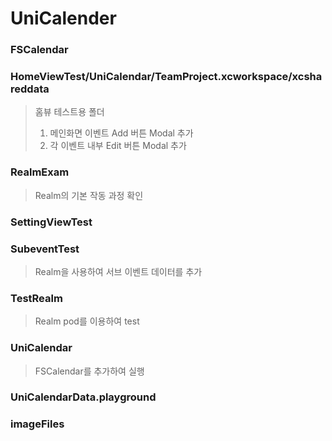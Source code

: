 # UniCalender
 
### FSCalendar

### HomeViewTest/UniCalendar/TeamProject.xcworkspace/xcshareddata
> 홈뷰 테스트용 폴더
> 1. 메인화면 이벤트 Add 버튼 Modal 추가
> 2. 각 이벤트 내부 Edit 버튼 Modal 추가

### RealmExam
> Realm의 기본 작동 과정 확인

### SettingViewTest

### SubeventTest
> Realm을 사용하여 서브 이벤트 데이터를 추가

### TestRealm
> Realm pod를 이용하여 test

### UniCalendar
> FSCalendar를 추가하여 실행

### UniCalendarData.playground

### imageFiles
